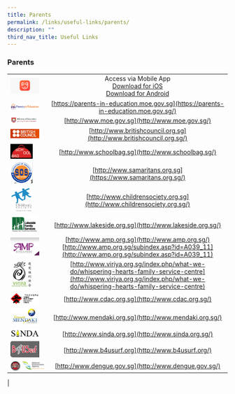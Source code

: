 ```yaml
---
title: Parents
permalink: /links/useful-links/parents/
description: ""
third_nav_title: Useful Links
---
```

### **Parents**


|  |  |
|---|:---:|
| <img src="/images/parents1.png" style="width:85%"> | Access via Mobile App<br>[Download for iOS](https://itunes.apple.com/sg/app/parents-gateway/id1267198708?mt=8)<br>[Download for Android](https://play.google.com/store/apps/details?id=com.moe.pgp&hl=en_SG) |
|  <img src="/images/parents2.jpg" style="width:85%"> |  [https://parents-in-education.moe.gov.sg](https://parents-in-education.moe.gov.sg/) |
|  <img src="/images/parents3.gif" style="width:85%"> | [http://www.moe.gov.sg](http://www.moe.gov.sg/)|
|  <img src="/images/parents4.jpg" style="width:85%"> | [http://www.britishcouncil.org.sg](http://www.britishcouncil.org.sg/) |
| <img src="/images/parents5.jpg" style="width:65%">  | [http://www.schoolbag.sg](http://www.schoolbag.sg/)  |
| <img src="/images/parents6.jpg" style="width:65%">  |   [http://www.samaritans.org.sg](https://www.samaritans.org.sg/) |
| <img src="/images/parents7.png" style="width:65%">  |   [http://www.childrensociety.org.sg](http://www.childrensociety.org.sg/) |
| <img src="/images/parents8.png" style="width:85%">  | [http://www.lakeside.org.sg](http://www.lakeside.org.sg/)  |
| <img src="/images/parents9.jpg" style="width:85%">  |  [http://www.amp.org.sg](http://www.amp.org.sg/)<br>[http://www.amp.org.sg/subindex.asp?id=A039_11](http://www.amp.org.sg/subindex.asp?id=A039_11) |
|  <img src="/images/parents10.jpg" style="width:65%"> | [http://www.viriya.org.sg/index.php/what-we-do/whispering-hearts-family-service-centre](http://www.viriya.org.sg/index.php/what-we-do/whispering-hearts-family-service-centre)  |
|  <img src="/images/parents11.jpg" style="width:85%"> | [http://www.cdac.org.sg](http://www.cdac.org.sg/)  |
|  <img src="/images/parents12.jpg" style="width:85%"> |  [http://www.mendaki.org.sg](http://www.mendaki.org.sg/) |
|  <img src="/images/parents13.png" style="width:85%"> |  [http://www.sinda.org.sg](http://www.sinda.org.sg/) |
| <img src="/images/parents14.jpg" style="width:85%">  | [http://www.b4usurf.org](http://www.b4usurf.org/) |
| <img src="/images/parents15.jpg" style="width:30%" align=left><img src="/images/parents16.jpg" style="width:68%" align=right>  |   [http://www.dengue.gov.sg](http://www.dengue.gov.sg/) |
|